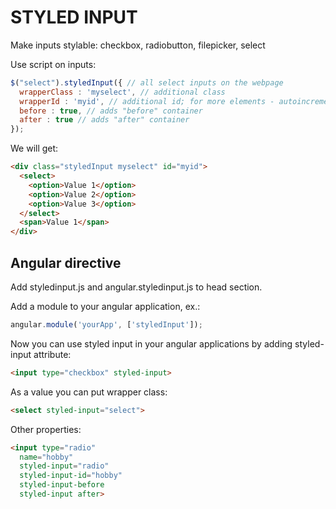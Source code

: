# STYLED INPUT

Make inputs stylable: checkbox, radiobutton, filepicker, select


Use script on inputs:

```js
$("select").styledInput({ // all select inputs on the webpage
  wrapperClass : 'myselect', // additional class
  wrapperId : 'myid', // additional id; for more elements - autoincremental
  before : true, // adds "before" container
  after : true // adds "after" container
});
```


We will get:

```html
<div class="styledInput myselect" id="myid">
  <select>
    <option>Value 1</option>
    <option>Value 2</option>
    <option>Value 3</option>
  </select>
  <span>Value 1</span>
</div>
```


## Angular directive

Add styledinput.js and angular.styledinput.js to head section.


Add a module to your angular application, ex.:

```js
angular.module('yourApp', ['styledInput']);
```


Now you can use styled input in your angular applications by adding styled-input attribute:

```html
<input type="checkbox" styled-input>
```


As a value you can put wrapper class:

```html
<select styled-input="select">
```


Other properties:

```html
<input type="radio"
  name="hobby"
  styled-input="radio"
  styled-input-id="hobby"
  styled-input-before
  styled-input after>
```
